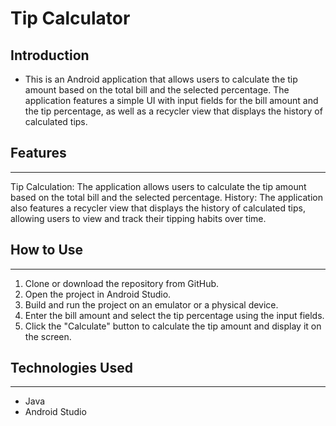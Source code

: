 # Tip Calculator

Introduction
------------
- This is an Android application that allows users to calculate the tip amount based on the total bill and the selected percentage. The application features a simple UI with input fields for the bill amount and the tip percentage, as well as a recycler view that displays the history of calculated tips.

## Features
--------------
Tip Calculation: The application allows users to calculate the tip amount based on the total bill and the selected percentage.
History: The application also features a recycler view that displays the history of calculated tips, allowing users to view and track their tipping habits over time.

## How to Use
--------------
1. Clone or download the repository from GitHub.
2. Open the project in Android Studio.
3. Build and run the project on an emulator or a physical device.
4. Enter the bill amount and select the tip percentage using the input fields.
5. Click the "Calculate" button to calculate the tip amount and display it on the screen.

## Technologies Used
--------------
* Java
* Android Studio

